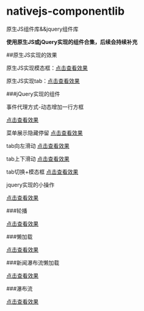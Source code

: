 # nativejs-componentlib
原生JS组件库&amp;&amp;jquery组件库

**使用原生JS或jQuery实现的组件合集，后续会持续补充**


##原生JS实现的效果

原生JS实现模态框：[点击查看效果](https://huangyhmax.github.io/nativejs-componentlib/nativejs-modalbox/Modalbox.html)

原生JS实现tab：[点击查看效果](https://huangyhmax.github.io/nativejs-componentlib/tabchange-nativejs/tabchange.html)

###jQuery实现的组件

事件代理方式-动态增加一行方框

[点击查看效果](https://huangyhmax.github.io/nativejs-componentlib/jQuery-hover/hover-modalbox.html)

菜单展示隐藏停留
[点击查看效果](https://huangyhmax.github.io/nativejs-componentlib/jQuery-menu/muenkeep.html)

tab向左滑动
[点击查看效果](https://huangyhmax.github.io/nativejs-componentlib//jQuery-tabchange-leftright/tabchange-leftright.html)

tab上下滑动
[点击查看效果](https://huangyhmax.github.io/nativejs-componentlib/jQuery-tabchange-updown/tabchange-updown.html)

tab切换+模态框
[点击查看效果](https://huangyhmax.github.io/nativejs-componentlib/jQuery-tabchange/tabchange.html)

jquery实现的小操作

[点击查看效果](https://huangyhmax.github.io/nativejs-componentlib/jQury-normalaction/normalaction.html)

###轮播

[点击查看效果](https://huangyhmax.github.io/nativejs-componentlib/Carousel/carousel.html#)

###懒加载

[点击查看效果](https://huangyhmax.github.io/nativejs-componentlib/layzeloading/layzeloading.html)

###新闻瀑布流懒加载

[点击查看效果](https://huangyhmax.github.io/nativejs-componentlib/newsAJAX&layzeload&waterfull/waterfull.html)

###瀑布流

[点击查看效果](https://huangyhmax.github.io/nativejs-componentlib/waterfull/waterfull.html)
